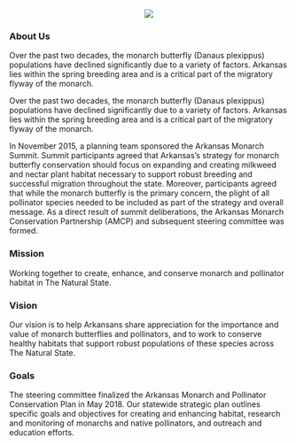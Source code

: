 <div class="big-logo">
    <img src="/img/about-us.jpeg"/>
</div>

### About Us
Over the past two decades, the monarch butterfly (Danaus plexippus) populations have declined significantly due to a variety of factors. Arkansas lies within the spring breeding area and is a critical part of the migratory flyway of the monarch.

Over the past two decades, the monarch butterfly (Danaus plexippus) populations have declined significantly due to a variety of factors. Arkansas lies within the spring breeding area and is a critical part of the migratory flyway of the monarch.

In November 2015, a planning team sponsored the Arkansas Monarch Summit. Summit participants agreed that Arkansas’s strategy for monarch butterfly conservation should focus on expanding and creating milkweed and nectar plant habitat necessary to support robust breeding and successful migration throughout the state. Moreover, participants agreed that while the monarch butterfly is the primary concern, the plight of all pollinator species needed to be included as part of the strategy and overall message. As a direct result of summit deliberations, the Arkansas Monarch Conservation Partnership (AMCP) and subsequent steering committee was formed.

### Mission
Working together to create, enhance, and conserve monarch and pollinator habitat in The Natural State.

### Vision
Our vision is to help Arkansans share appreciation for the importance and value of monarch butterflies and pollinators, and to work to conserve healthy habitats that support robust populations of these species across The Natural State.

### Goals
The steering committee finalized the Arkansas Monarch and Pollinator Conservation Plan in May 2018. Our statewide strategic plan outlines specific goals and objectives for creating and enhancing habitat, research and monitoring of monarchs and native pollinators, and outreach and education efforts.

<style>
.big-logo {
    display: flex;
    align-items: center;
    justify-content: center;
}
</style>